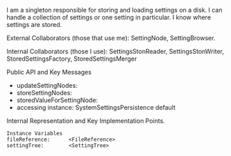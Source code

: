 I am a singleton responsible for storing and loading settings on a disk. I can handle a collection of settings or one setting in particular. I know where settings are stored.External Collaborators (those that use me): SettingNode, SettingBrowser.Internal Collaborators (those I use): SettingsStonReader, SettingsStonWriter, StoredSettingsFactory, StoredSettingsMergerPublic API and Key Messages- updateSettingNodes:- storeSettingNodes:- storedValueForSettingNode:- accessing instance: SystemSettingsPersistence defaultInternal Representation and Key Implementation Points.    Instance Variables	fileReference:		<FileReference>	settingTree:		<SettingTree>
